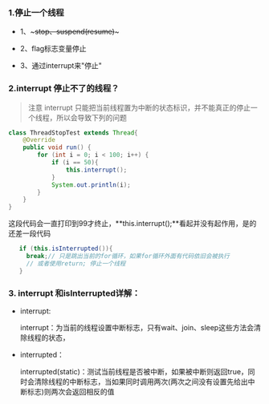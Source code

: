 ### 1.停止一个线程

- 1、~~~stop、suspend(resume)~~~

- 2、flag标志变量停止

- 3、通过interrupt来"停止"

### 2.interrupt 停止不了的线程？

> 注意  interrupt 只能把当前线程置为中断的状态标识，并不能真正的停止一个线程，所以会导致下列的问题

```java
class ThreadStopTest extends Thread{
    @Override
    public void run() {
        for (int i = 0; i < 100; i++) {
            if (i == 50){
                this.interrupt();
            }
            System.out.println(i);
        }
    }
}
```

这段代码会一直打印到99才终止，**this.interrupt();**看起并没有起作用，是的还差一段代码

```java
   if (this.isInterrupted()){
     break;// 只是跳出当前的for循环，如果for循环外面有代码依旧会被执行
     // 或者使用return; 停止一个线程
   }
```
### 3. interrupt 和isInterrupted详解：

- interrupt:
    
    interrupt：为当前的线程设置中断标志，只有wait、join、sleep这些方法会清除线程的状态，
 
- interrupted：

    interrupted(static)：测试当前线程是否被中断，如果被中断则返回true，同时会清除线程的中断标志，当如果同时调用两次(两次之间没有设置先给出中断标志)则两次会返回相反的值

           